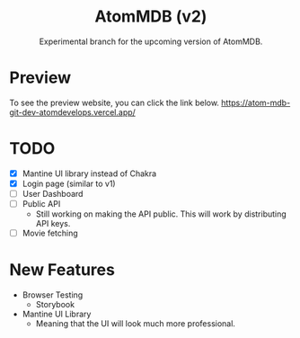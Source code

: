 <div align="center">
  <h1>AtomMDB (v2)</h1>
  <p>Experimental branch for the upcoming version of AtomMDB.</p>
</div>

# Preview

To see the preview website, you can click the link below.
https://atom-mdb-git-dev-atomdevelops.vercel.app/

# TODO

- [x] Mantine UI library instead of Chakra
- [x] Login page (similar to v1)
- [ ] User Dashboard
- [ ] Public API
  - Still working on making the API public. This will work by distributing API keys.
- [ ] Movie fetching

# New Features

- Browser Testing
  - Storybook
- Mantine UI Library
  - Meaning that the UI will look much more professional.
